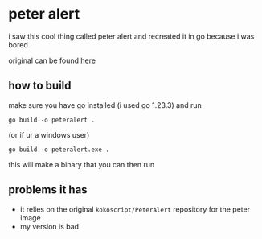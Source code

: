 # peter alert
i saw this cool thing called peter alert and recreated it in go
because i was bored

original can be found [here](https://github.com/kokoscript/PeterAlert)

## how to build
make sure you have go installed (i used go 1.23.3) and run
```
go build -o peteralert .
```
(or if ur a windows user)
```
go build -o peteralert.exe .
```
this will make a binary that you can then run

## problems it has
- it relies on the original `kokoscript/PeterAlert` repository for the peter image
- my version is bad
